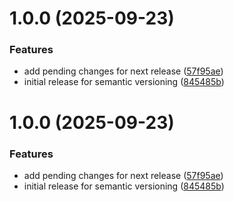 # 1.0.0 (2025-09-23)


### Features

* add pending changes for next release ([57f95ae](https://github.com/figorr/meteocat-card/commit/57f95ae11653ebc8f4764eb4116a63c489b046bf))
* initial release for semantic versioning ([845485b](https://github.com/figorr/meteocat-card/commit/845485b6f8527eb63b0ba9d99c6525c99c9b03da))

# 1.0.0 (2025-09-23)


### Features

* add pending changes for next release ([57f95ae](https://github.com/figorr/meteocat-card/commit/57f95ae11653ebc8f4764eb4116a63c489b046bf))
* initial release for semantic versioning ([845485b](https://github.com/figorr/meteocat-card/commit/845485b6f8527eb63b0ba9d99c6525c99c9b03da))
